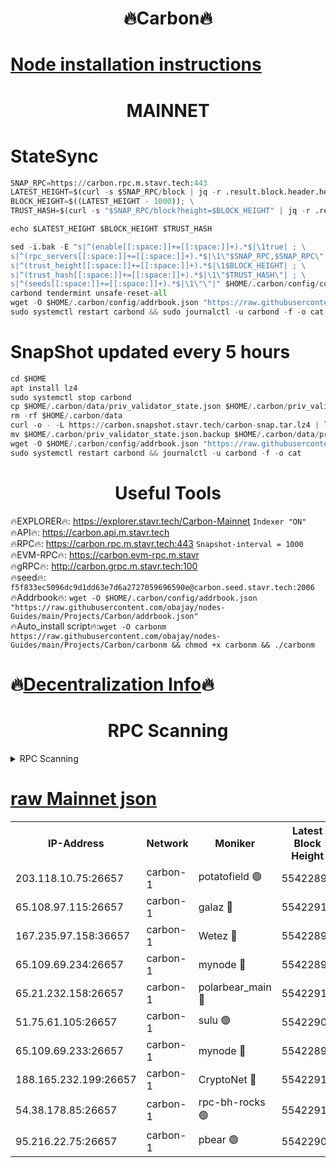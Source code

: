 <h1 align="center"> 🔥Carbon🔥</h1>

[Node installation instructions](https://github.com/obajay/nodes-Guides/tree/main/Projects/Carbon)
=
<h1 align="center"> MAINNET</h1>

# StateSync
```python
SNAP_RPC=https://carbon.rpc.m.stavr.tech:443
LATEST_HEIGHT=$(curl -s $SNAP_RPC/block | jq -r .result.block.header.height); \
BLOCK_HEIGHT=$((LATEST_HEIGHT - 1000)); \
TRUST_HASH=$(curl -s "$SNAP_RPC/block?height=$BLOCK_HEIGHT" | jq -r .result.block_id.hash)

echo $LATEST_HEIGHT $BLOCK_HEIGHT $TRUST_HASH

sed -i.bak -E "s|^(enable[[:space:]]+=[[:space:]]+).*$|\1true| ; \
s|^(rpc_servers[[:space:]]+=[[:space:]]+).*$|\1\"$SNAP_RPC,$SNAP_RPC\"| ; \
s|^(trust_height[[:space:]]+=[[:space:]]+).*$|\1$BLOCK_HEIGHT| ; \
s|^(trust_hash[[:space:]]+=[[:space:]]+).*$|\1\"$TRUST_HASH\"| ; \
s|^(seeds[[:space:]]+=[[:space:]]+).*$|\1\"\"|" $HOME/.carbon/config/config.toml
carbond tendermint unsafe-reset-all
wget -O $HOME/.carbon/config/addrbook.json "https://raw.githubusercontent.com/obajay/nodes-Guides/main/Projects/Carbon/addrbook.json"
sudo systemctl restart carbond && sudo journalctl -u carbond -f -o cat
```
# SnapShot  updated every 5 hours
```python
cd $HOME
apt install lz4
sudo systemctl stop carbond
cp $HOME/.carbon/data/priv_validator_state.json $HOME/.carbon/priv_validator_state.json.backup
rm -rf $HOME/.carbon/data
curl -o - -L https://carbon.snapshot.stavr.tech/carbon-snap.tar.lz4 | lz4 -c -d - | tar -x -C $HOME/.carbon --strip-components 2
mv $HOME/.carbon/priv_validator_state.json.backup $HOME/.carbon/data/priv_validator_state.json
wget -O $HOME/.carbon/config/addrbook.json "https://raw.githubusercontent.com/obajay/nodes-Guides/main/Projects/Carbon/addrbook.json"
sudo systemctl restart carbond && journalctl -u carbond -f -o cat
```

 <h1 align="center"> Useful Tools</h1>

🔥EXPLORER🔥:     https://explorer.stavr.tech/Carbon-Mainnet        `Indexer "ON"` \
🔥API🔥:          https://carbon.api.m.stavr.tech \
🔥RPC🔥:          https://carbon.rpc.m.stavr.tech:443              `Snapshot-interval = 1000` \
🔥EVM-RPC🔥:      https://carbon.evm-rpc.m.stavr \
🔥gRPC🔥:         http://carbon.grpc.m.stavr.tech:100 \
🔥seed🔥:      `f5f833ec5096dc9d1dd63e7d6a2727059696590e@carbon.seed.stavr.tech:2006` \
🔥Addrbook🔥:  `wget -O $HOME/.carbon/config/addrbook.json "https://raw.githubusercontent.com/obajay/nodes-Guides/main/Projects/Carbon/addrbook.json"` \
🔥Auto_install script🔥:`wget -O carbonm https://raw.githubusercontent.com/obajay/nodes-Guides/main/Projects/Carbon/carbonm && chmod +x carbonm && ./carbonm`

🔥[Decentralization Info](https://github.com/obajay/StateSync-snapshots/tree/main/Projects/Carbon/Decentralization)🔥
=
<h1 align="center"> RPC Scanning</h1>

<details>
<summary>RPC Scanning</summary>

<h2 align="center"> We scan nodes in real time every 4 hours. And we provide the final result of RPC endpoints.
We cannot influence the operation of these nodes in any way. </h2>


```python
If Voting Power is higher than 0 --> then the Node is a validator of the network and may be subject to attack and be a potential threat to the chain.
```
```python
We marked such validators with a red symbol
```

</details>

[raw Mainnet json](https://rpc-check.carbonm.stavr.tech/carbonm/rpc-carbonm-result.json)
=


<table><tr><th>IP-Address</th><th>Network</th><th>Moniker</th><th>Latest Block Height</th><th>Earliest Block Height</th><th>Catching Up</th><th>Tx Index</th><th>Voting Power</th><th>Scan Time</th></tr><tr><td>203.118.10.75:26657</td><td>carbon-1</td><td>potatofield 🟢</td><td>55422895</td><td>21164241</td><td>False</td><td>on</td><td>0</td><td>2024-03-27T22:39:31.610075462UTC</td></tr><tr><td>65.108.97.115:26657</td><td>carbon-1</td><td>galaz 🔴</td><td>55422910</td><td>47374001</td><td>False</td><td>on</td><td>10444396461</td><td>2024-03-27T22:39:59.487555254UTC</td></tr><tr><td>167.235.97.158:36657</td><td>carbon-1</td><td>Wetez 🔴</td><td>55422893</td><td>48067570</td><td>False</td><td>on</td><td>1385398638</td><td>2024-03-27T22:39:24.331987945UTC</td></tr><tr><td>65.109.69.234:26657</td><td>carbon-1</td><td>mynode 🔴</td><td>55422893</td><td>53160001</td><td>False</td><td>off</td><td>12071788725</td><td>2024-03-27T22:39:24.639875511UTC</td></tr><tr><td>65.21.232.158:26657</td><td>carbon-1</td><td>polarbear_main 🔴</td><td>55422912</td><td>54286001</td><td>False</td><td>on</td><td>10772581348</td><td>2024-03-27T22:40:04.188736699UTC</td></tr><tr><td>51.75.61.105:26657</td><td>carbon-1</td><td>sulu 🟢</td><td>55422902</td><td>54542001</td><td>False</td><td>off</td><td>0</td><td>2024-03-27T22:39:46.692531235UTC</td></tr><tr><td>65.109.69.233:26657</td><td>carbon-1</td><td>mynode 🔴</td><td>55422893</td><td>54660001</td><td>False</td><td>off</td><td>8381735575</td><td>2024-03-27T22:39:24.129070574UTC</td></tr><tr><td>188.165.232.199:26657</td><td>carbon-1</td><td>CryptoNet 🔴</td><td>55422912</td><td>55078001</td><td>False</td><td>off</td><td>3520086189</td><td>2024-03-27T22:40:03.823521009UTC</td></tr><tr><td>54.38.178.85:26657</td><td>carbon-1</td><td>rpc-bh-rocks 🟢</td><td>55422916</td><td>55108001</td><td>False</td><td>on</td><td>0</td><td>2024-03-27T22:40:10.585042383UTC</td></tr><tr><td>95.216.22.75:26657</td><td>carbon-1</td><td>pbear 🟢</td><td>55422903</td><td>55168001</td><td>False</td><td>on</td><td>0</td><td>2024-03-27T22:39:49.007182992UTC</td></tr></table>
